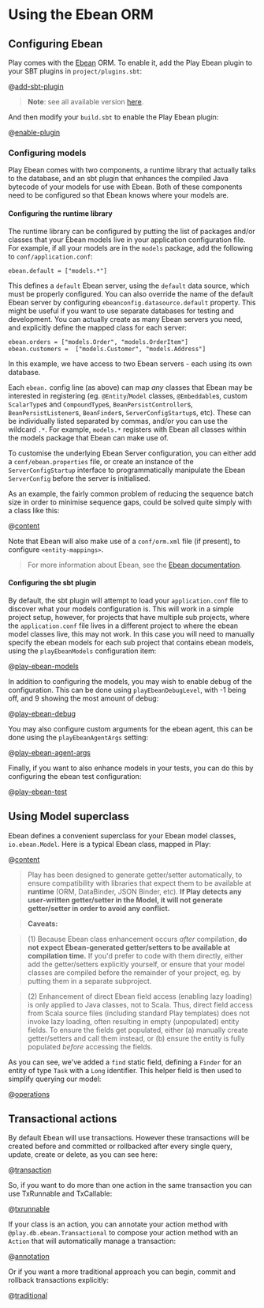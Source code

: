 <!--- Copyright (C) Lightbend Inc. <http://www.typesafe.com> -->
# Using the Ebean ORM

## Configuring Ebean

Play comes with the [Ebean](https://ebean-orm.github.io/) ORM. To enable it, add the Play Ebean plugin to your SBT plugins in `project/plugins.sbt`:

@[add-sbt-plugin](code/ebean.sbt)

> **Note**: see all available version [here](https://github.com/playframework/play-ebean#releases).

And then modify your `build.sbt` to enable the Play Ebean plugin:

@[enable-plugin](code/ebean.sbt)

### Configuring models

Play Ebean comes with two components, a runtime library that actually talks to the database, and an sbt plugin that enhances the compiled Java bytecode of your models for use with Ebean.  Both of these components need to be configured so that Ebean knows where your models are.

#### Configuring the runtime library

The runtime library can be configured by putting the list of packages and/or classes that your Ebean models live in your application configuration file.  For example, if all your models are in the `models` package, add the following to `conf/application.conf`:

```properties
ebean.default = ["models.*"]
```

This defines a `default` Ebean server, using the `default` data source, which must be properly configured. You can also override the name of the default Ebean server by configuring `ebeanconfig.datasource.default` property. This might be useful if you want to use separate databases for testing and development. You can actually create as many Ebean servers you need, and explicitly define the mapped class for each server:

```properties
ebean.orders = ["models.Order", "models.OrderItem"]
ebean.customers =  ["models.Customer", "models.Address"]
```

In this example, we have access to two Ebean servers - each using its own database.

Each `ebean.` config line (as above) can map *any* classes that Ebean may be interested in registering (eg. `@Entity`/`Model` classes, `@Embeddable`s, custom `ScalarType`s and `CompoundType`s, `BeanPersistController`s, `BeanPersistListener`s, `BeanFinder`s, `ServerConfigStartup`s, etc). These can be individually listed separated by commas, and/or you can use the wildcard `.*`. For example, `models.*` registers with Ebean all classes within the models package that Ebean can make use of.

To customise the underlying Ebean Server configuration, you can either add a `conf/ebean.properties` file, or create an instance of the `ServerConfigStartup` interface to programmatically manipulate the Ebean `ServerConfig` before the server is initialised.

As an example, the fairly common problem of reducing the sequence batch size in order to minimise sequence gaps, could be solved quite simply with a class like this:

@[content](code/javaguide/ebean/MyServerConfigStartup.java)

Note that Ebean will also make use of a `conf/orm.xml` file (if present), to configure `<entity-mappings>`.

> For more information about Ebean, see the [Ebean documentation](https://ebean-orm.github.io/docs).

#### Configuring the sbt plugin

By default, the sbt plugin will attempt to load your `application.conf` file to discover what your models configuration is. This will work in a simple project setup, however, for projects that have multiple sub projects, where the `application.conf` file lives in a different project to where the ebean model classes live, this may not work. In this case you will need to manually specify the ebean models for each sub project that contains ebean models, using the `playEbeanModels` configuration item:

@[play-ebean-models](code/ebean.sbt)

In addition to configuring the models, you may wish to enable debug of the configuration. This can be done using `playEbeanDebugLevel`, with -1 being off, and 9 showing the most amount of debug:

@[play-ebean-debug](code/ebean.sbt)

You may also configure custom arguments for the ebean agent, this can be done using the `playEbeanAgentArgs` setting:

@[play-ebean-agent-args](code/ebean.sbt)

Finally, if you want to also enhance models in your tests, you can do this by configuring the ebean test configuration:

@[play-ebean-test](code/ebean.sbt)

## Using Model superclass

Ebean defines a convenient superclass for your Ebean model classes, `io.ebean.Model`. Here is a typical Ebean class, mapped in Play:

@[content](code/javaguide/ebean/Task.java)

> Play has been designed to generate getter/setter automatically, to ensure compatibility with libraries that expect them to be available at **runtime** (ORM, DataBinder, JSON Binder, etc). **If Play detects any user-written getter/setter in the Model, it will not generate getter/setter in order to avoid any conflict.**

> **Caveats:**

> (1) Because Ebean class enhancement occurs *after* compilation, **do not expect Ebean-generated getter/setters to be available at compilation time.** If you'd prefer to code with them directly, either add the getter/setters explicitly yourself, or ensure that your model classes are compiled before the remainder of your project, eg. by putting them in a separate subproject.

> (2) Enhancement of direct Ebean field access (enabling lazy loading) is only applied to Java classes, not to Scala. Thus, direct field access from Scala source files (including standard Play templates) does not invoke lazy loading, often resulting in empty (unpopulated) entity fields. To ensure the fields get populated, either (a) manually create getter/setters and call them instead, or (b) ensure the entity is fully populated *before* accessing the fields.

As you can see, we've added a `find` static field, defining a `Finder` for an entity of type `Task` with a `Long` identifier. This helper field is then used to simplify querying our model:

@[operations](code/javaguide/ebean/JavaEbeanTest.java)

## Transactional actions

By default Ebean will use transactions. However these transactions will be created before and committed or rollbacked after every single query, update, create or delete, as you can see here:

@[transaction](code/javaguide/ebean/JavaEbeanTest.java)

So, if you want to do more than one action in the same transaction you can use TxRunnable and TxCallable:

@[txrunnable](code/javaguide/ebean/JavaEbeanTest.java)

If your class is an action, you can annotate your action method with `@play.db.ebean.Transactional` to compose your action method with an `Action` that will automatically manage a transaction:

@[annotation](code/javaguide/ebean/JavaEbeanTest.java)

Or if you want a more traditional approach you can begin, commit and rollback transactions explicitly:

@[traditional](code/javaguide/ebean/JavaEbeanTest.java)
